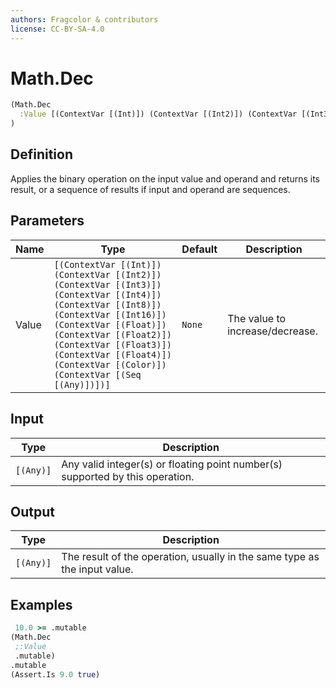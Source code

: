 ```yaml
---
authors: Fragcolor & contributors
license: CC-BY-SA-4.0
---
```



# Math.Dec

```clojure
(Math.Dec
  :Value [(ContextVar [(Int)]) (ContextVar [(Int2)]) (ContextVar [(Int3)]) (ContextVar [(Int4)]) (ContextVar [(Int8)]) (ContextVar [(Int16)]) (ContextVar [(Float)]) (ContextVar [(Float2)]) (ContextVar [(Float3)]) (ContextVar [(Float4)]) (ContextVar [(Color)]) (ContextVar [(Seq [(Any)])])]
)
```


## Definition

Applies the binary operation on the input value and operand and returns its result, or a sequence of results if input and operand are sequences.


## Parameters

| Name | Type | Default | Description |
|------|------|---------|-------------|
| Value | `[(ContextVar [(Int)]) (ContextVar [(Int2)]) (ContextVar [(Int3)]) (ContextVar [(Int4)]) (ContextVar [(Int8)]) (ContextVar [(Int16)]) (ContextVar [(Float)]) (ContextVar [(Float2)]) (ContextVar [(Float3)]) (ContextVar [(Float4)]) (ContextVar [(Color)]) (ContextVar [(Seq [(Any)])])]` | `None` | The value to increase/decrease. |


## Input

| Type | Description |
|------|-------------|
| `[(Any)]` | Any valid integer(s) or floating point number(s) supported by this operation. |


## Output

| Type | Description |
|------|-------------|
| `[(Any)]` | The result of the operation, usually in the same type as the input value. |


## Examples

```clojure
 10.0 >= .mutable
(Math.Dec
 ;:Value
 .mutable)
.mutable
(Assert.Is 9.0 true)
```
